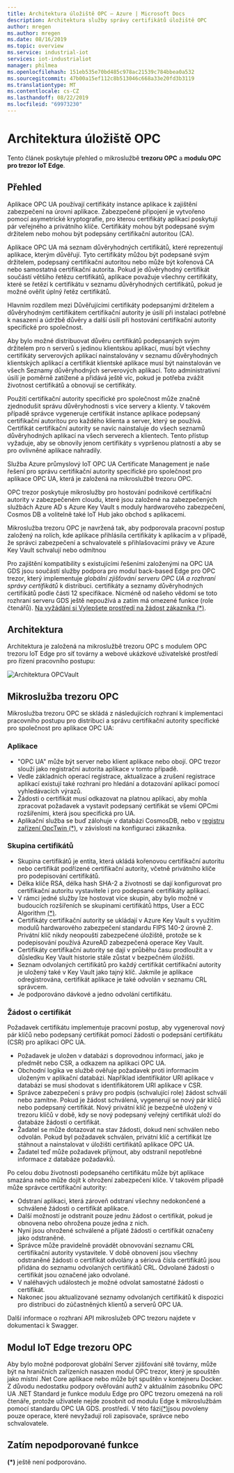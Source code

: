 ```yaml
---
title: Architektura úložiště OPC – Azure | Microsoft Docs
description: Architektura služby správy certifikátů úložiště OPC
author: mregen
ms.author: mregen
ms.date: 08/16/2019
ms.topic: overview
ms.service: industrial-iot
services: iot-industrialiot
manager: philmea
ms.openlocfilehash: 151eb535e70bd485c978ac21539c784bbea0a532
ms.sourcegitcommit: 47b00a15ef112c8b513046c668a33e20fd3b3119
ms.translationtype: MT
ms.contentlocale: cs-CZ
ms.lasthandoff: 08/22/2019
ms.locfileid: "69973230"
---
```

# <a name="opc-vault-architecture"></a>Architektura úložiště OPC

Tento článek poskytuje přehled o mikroslužbě **trezoru OPC** a **modulu OPC pro trezor IoT Edge**.

## <a name="overview"></a>Přehled

Aplikace OPC UA používají certifikáty instance aplikace k zajištění zabezpečení na úrovni aplikace. Zabezpečené připojení je vytvořeno pomocí asymetrické kryptografie, pro kterou certifikáty aplikací poskytují pár veřejného a privátního klíče. Certifikáty mohou být podepsané svým držitelem nebo mohou být podepsány certifikační autoritou (CA).

Aplikace OPC UA má seznam důvěryhodných certifikátů, které reprezentují aplikace, kterým důvěřují. Tyto certifikáty můžou být podepsané svým držitelem, podepsaný certifikační autoritou nebo může být kořenová CA nebo samostatná certifikační autorita. Pokud je důvěryhodný certifikát součástí většího řetězu certifikátů, aplikace považuje všechny certifikáty, které se řetězí k certifikátu v seznamu důvěryhodných certifikátů, pokud je možné ověřit úplný řetěz certifikátů.

Hlavním rozdílem mezi Důvěřujícími certifikáty podepsanými držitelem a důvěryhodným certifikátem certifikační autority je úsilí při instalaci potřebné k nasazení a údržbě důvěry a další úsilí při hostování certifikační autority specifické pro společnost. 

Aby bylo možné distribuovat důvěru certifikátů podepsaných svým držitelem pro n serverů s jedinou klientskou aplikací, musí být všechny certifikáty serverových aplikací nainstalovány v seznamu důvěryhodných klientských aplikací a certifikát klientské aplikace musí být nainstalován ve všech Seznamy důvěryhodných serverových aplikací. Toto administrativní úsilí je poměrně zatížené a přidává ještě víc, pokud je potřeba zvážit životnost certifikátů a obnovují se certifikáty.

Použití certifikační autority specifické pro společnost může značně zjednodušit správu důvěryhodnosti s více servery a klienty. V takovém případě správce vygeneruje certifikát instance aplikace podepsaný certifikační autoritou pro každého klienta a server, který se používá. Certifikát certifikační autority se navíc nainstaluje do všech seznamů důvěryhodných aplikací na všech serverech a klientech. Tento přístup vyžaduje, aby se obnovily jenom certifikáty s vypršenou platností a aby se pro ovlivněné aplikace nahradily.

Služba Azure průmyslový IoT OPC UA Certificate Management je naše řešení pro správu certifikační autority specifické pro společnost pro aplikace OPC UA, která je založená na mikroslužbě trezoru OPC.

OPC trezor poskytuje mikroslužby pro hostování podnikové certifikační autority v zabezpečeném cloudu, které jsou založené na zabezpečených službách Azure AD s Azure Key Vault s moduly hardwarového zabezpečení, Cosmos DB a volitelně také IoT Hub jako obchod s aplikacemi.

Mikroslužba trezoru OPC je navržená tak, aby podporovala pracovní postup založený na rolích, kde aplikace přihlásila certifikáty k aplikacím a v případě, že správci zabezpečení a schvalovatelé s přihlašovacími právy ve Azure Key Vault schvalují nebo odmítnou

Pro zajištění kompatibility s existujícími řešeními založenými na OPC UA GDS jsou součástí služby podpora pro modul back-based Edge pro OPC trezor, který implementuje *globální zjišťování serveru OPC UA a rozhraní správy certifikátů* k distribuci. certifikáty a seznamy důvěryhodných certifikátů podle části 12 specifikace. Nicméně od našeho vědomí se toto rozhraní serveru GDS ještě nepoužívá a zatím má omezené funkce (role čtenářů). [Na vyžádání si Vylepšete prostředí na žádost zákazníka (*)](#yet-unsupported-features).

## <a name="architecture"></a>Architektura

Architektura je založená na mikroslužbě trezoru OPC s modulem OPC trezoru IoT Edge pro síť továrny a webové ukázkové uživatelské prostředí pro řízení pracovního postupu:

![Architektura OPCVault](media/overview-opc-vault-architecture/opc-vault.png)

## <a name="opc-vault-microservice"></a>Mikroslužba trezoru OPC

Mikroslužba trezoru OPC se skládá z následujících rozhraní k implementaci pracovního postupu pro distribuci a správu certifikační autority specifické pro společnost pro aplikace OPC UA:

### <a name="application"></a>Aplikace 
- "OPC UA" může být server nebo klient aplikace nebo obojí. OPC trezor slouží jako registrační autorita aplikace v tomto případě. 
- Vedle základních operací registrace, aktualizace a zrušení registrace aplikací existují také rozhraní pro hledání a dotazování aplikací pomocí vyhledávacích výrazů. 
- Žádosti o certifikát musí odkazovat na platnou aplikaci, aby mohla zpracovat požadavek a vystavit podepsaný certifikát se všemi OPCmi rozšířeními, která jsou specifická pro UA. 
- Aplikační služba se buď zálohuje v databázi CosmosDB, nebo v [registru zařízení OpcTwin (*)](#yet-unsupported-features), v závislosti na konfiguraci zákazníka.

### <a name="certificate-group"></a>Skupina certifikátů
- Skupina certifikátů je entita, která ukládá kořenovou certifikační autoritu nebo certifikát podřízené certifikační autority, včetně privátního klíče pro podepisování certifikátů. 
- Délka klíče RSA, délka hash SHA-2 a životnosti se dají konfigurovat pro certifikační autoritu vystavitele i pro podepsané certifikáty aplikací. 
- V rámci jedné služby lze hostovat více skupin, aby bylo možné v budoucích rozšířeních se skupinami certifikátů https, User a ECC Algorithm [(*)](#yet-unsupported-features). 
- Certifikáty certifikační autority se ukládají v Azure Key Vault s využitím modulů hardwarového zabezpečení standardu FIPS 140-2 úrovně 2. Privátní klíč nikdy neopouští zabezpečené úložiště, protože se k podepisování používá AzureAD zabezpečená operace Key Vault. 
- Certifikáty certifikační autority se dají v průběhu času prodloužit a v důsledku Key Vault historie stále zůstat v bezpečném úložišti. 
- Seznam odvolaných certifikátů pro každý certifikát certifikační autority je uložený také v Key Vault jako tajný klíč. Jakmile je aplikace odregistrována, certifikát aplikace je také odvolán v seznamu CRL správcem.
- Je podporováno dávkové a jedno odvolání certifikátu.

### <a name="certificate-request"></a>Žádost o certifikát
Požadavek certifikátu implementuje pracovní postup, aby vygeneroval nový pár klíčů nebo podepsaný certifikát pomocí žádosti o podepsání certifikátu (CSR) pro aplikaci OPC UA. 
- Požadavek je uložen v databázi s doprovodnou informací, jako je předmět nebo CSR, a odkazem na aplikaci OPC UA. 
- Obchodní logika ve službě ověřuje požadavek proti informacím uloženým v aplikační databázi. Například identifikátor URI aplikace v databázi se musí shodovat s identifikátorem URI aplikace v CSR.
- Správce zabezpečení s právy pro podpis (schvalující role) žádost schválí nebo zamítne. Pokud je žádost schválená, vygenerují se nový pár klíčů nebo podepsaný certifikát. Nový privátní klíč je bezpečně uložený v trezoru klíčů v době, kdy se nový podepsaný veřejný certifikát uloží do databáze žádostí o certifikát.
- Žadatel se může dotazovat na stav žádosti, dokud není schválen nebo odvolán. Pokud byl požadavek schválen, privátní klíč a certifikát lze stáhnout a nainstalovat v úložišti certifikátů aplikace OPC UA.
- Žadatel teď může požadavek přijmout, aby odstranil nepotřebné informace z databáze požadavků. 

Po celou dobu životnosti podepsaného certifikátu může být aplikace smazána nebo může dojít k ohrožení zabezpečení klíče. V takovém případě může správce certifikační autority:
- Odstraní aplikaci, která zároveň odstraní všechny nedokončené a schválené žádosti o certifikát aplikace. 
- Další možností je odstranit pouze jednu žádost o certifikát, pokud je obnovena nebo ohrožena pouze jedna z nich.
- Nyní jsou ohrožené schválené a přijaté žádosti o certifikát označeny jako odstraněné.
- Správce může pravidelně provádět obnovování seznamu CRL certifikační autority vystavitele. V době obnovení jsou všechny odstraněné žádosti o certifikát odvolány a sériová čísla certifikátů jsou přidána do seznamu odvolaných certifikátů CRL. Odvolané žádosti o certifikát jsou označené jako odvolané.
- V naléhavých událostech je možné odvolat samostatné žádosti o certifikát.
- Nakonec jsou aktualizované seznamy odvolaných certifikátů k dispozici pro distribuci do zúčastněných klientů a serverů OPC UA.

Další informace o rozhraní API mikroslužeb OPC trezoru najdete v dokumentaci k Swagger.

## <a name="opc-vault-iot-edge-module"></a>Modul IoT Edge trezoru OPC
Aby bylo možné podporovat globální Server zjišťování sítě továrny, může být na hraničních zařízeních nasazen modul OPC trezor, který je spouštěn jako místní .Net Core aplikace nebo může být spuštěn v kontejneru Docker. Z důvodu nedostatku podpory ověřování auth2 v aktuálním zásobníku OPC UA .NET Standard je funkce modulu Edge pro OPC trezoru omezená na roli čtenáře, protože uživatele nejde zosobnit od modulu Edge k mikroslužbám pomocí standardu OPC UA GDS.  prostředí. V této fázi[(*)](#yet-unsupported-features)jsou povoleny pouze operace, které nevyžadují roli zapisovače, správce nebo schvalovatele. 

## <a name="yet-unsupported-features"></a>Zatím nepodporované funkce

**(*)** ještě není podporováno.
